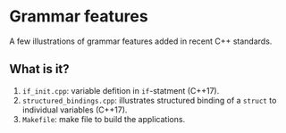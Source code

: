 # Grammar features
A few illustrations of grammar features added in recent C++ standards.

## What is it?
1. `if_init.cpp`: variable defition in `if`-statment (C++17).
1. `structured_bindings.cpp`: illustrates structured binding of a
    `struct` to individual variables (C++17).
1. `Makefile`: make file to build the applications.
